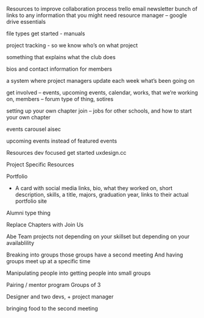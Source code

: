 Resources to improve collaboration process
trello
email newsletter
bunch of links to any information that you might need
resource manager – google drive
essentials

file types
get started - manuals

project tracking  - so we know who’s on what project

something that explains what the club does

bios and contact information for members

a system where project managers update each week what’s been going on

get involved – events, upcoming events, calendar, works, that we’re working on, 
members – forum type of thing, sotires

setting up your own chapter
join – jobs for other schools, and how to start your own chapter

events carousel aisec

upcoming events instead of featured events

Resources
dev focused
get started
uxdesign.cc

Project Specific Resources

Portfolio
- A card with social media links, bio, what they worked on, short description, skills, a title, majors, graduation year, links to their actual portfolio site

Alumni type thing

Replace Chapters with Join Us







Abe
Team projects not depending on your skillset but depending on your availablility

Breaking into groups those groups have a second meeting
And having groups meet up at a specific time

Manipulating people into getting people into small groups

Pairing / mentor program
Groups of 3

Designer and two devs, + project manager

bringing food to the second meeting

